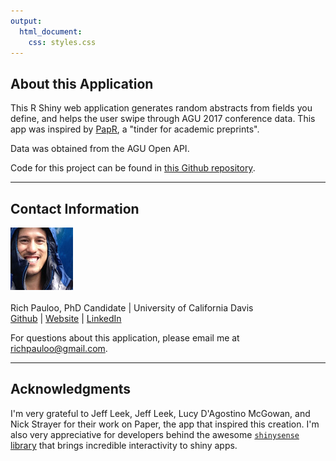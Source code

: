```yaml
---
output:
  html_document:
    css: styles.css
---
```


## About this Application

This R Shiny web application generates random abstracts from fields you define, and helps the user swipe through AGU 2017 conference data. This app was inspired by [PapR](https://jhubiostatistics.shinyapps.io/papr/), a "tinder for academic preprints".  

Data was obtained from the AGU Open API.  

Code for this project can be found in [this Github repository](https://github.com/richpauloo/AbstR).  

***

## Contact Information
![](profile_100.jpg) <br/> <br/>
Rich Pauloo, PhD Candidate | University of California Davis <br/>
[Github](http://github.com/richpauloo) | [Website](https://richpauloo.github.io) | [LinkedIn](https://www.linkedin.com/in/rpauloo)

For questions about this application, please email me at richpauloo@gmail.com.

***

## Acknowledgments
I'm very grateful to Jeff Leek, Jeff Leek, Lucy D'Agostino McGowan, and Nick Strayer for their work on Paper, the app that inspired this creation. I'm also very appreciative for developers behind the awesome [`shinysense` library](https://github.com/nstrayer/shinysense) that brings incredible interactivity to shiny apps. 



